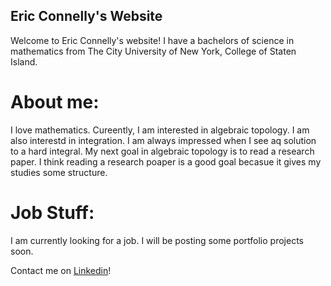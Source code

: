 ## Eric Connelly's Website

Welcome to Eric Connelly's website! 
I have a bachelors of science in mathematics from The City University of New York, College of Staten Island.


# About me:
I love mathematics. Cureently, I am interested in algebraic topology.
I am also interestd in integration.
I am always impressed when I see aq solution to a hard integral.
My next goal in algebraic topology is to read a research paper. I think reading a research poaper is a good goal becasue it gives my studies some structure.

# Job Stuff:

I am currently looking for a job. I will be posting some portfolio projects soon.

Contact me on [Linkedin](https://www.linkedin.com/in/eric-connelly-685525212/)!
  


